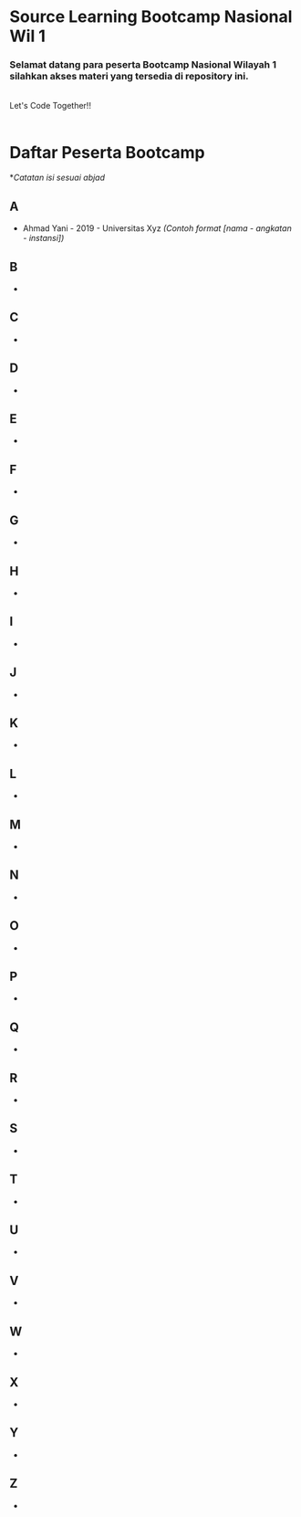 # Source Learning Bootcamp Nasional Wil 1

### Selamat datang para peserta Bootcamp Nasional Wilayah 1 silahkan akses materi yang tersedia di repository ini.

<br>
Let's Code Together!!
<br>
<br>

# Daftar Peserta Bootcamp

\*_Catatan isi sesuai abjad_

## A

- Ahmad Yani - 2019 - Universitas Xyz _(Contoh format [nama - angkatan - instansi])_

## B

-

## C

-

## D

-

## E

-

## F

-

## G

-

## H

-

## I

-

## J

-

## K

-

## L

-

## M

-

## N

-

## O

-

## P

-

## Q

-

## R

-

## S

-

## T

-

## U

-

## V

-

## W

-

## X

-

## Y

-

## Z

-
